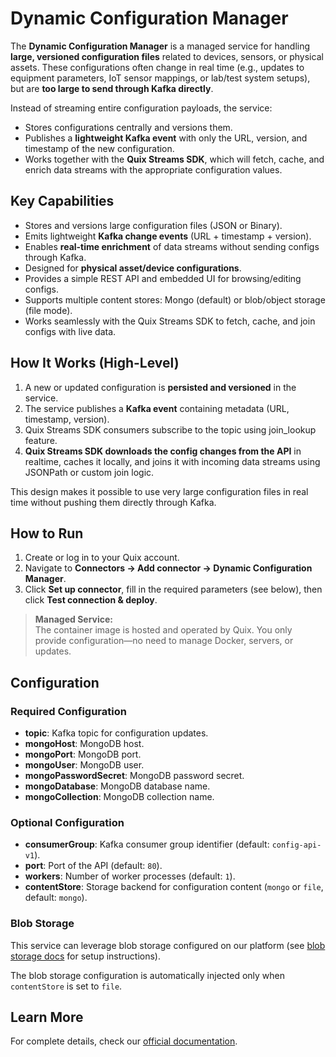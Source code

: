 # Dynamic Configuration Manager

The **Dynamic Configuration Manager** is a managed service for handling
**large, versioned configuration files** related to devices, sensors, or
physical assets.
These configurations often change in real time (e.g., updates to
equipment parameters, IoT sensor mappings, or lab/test system setups),
but are **too large to send through Kafka directly**.

Instead of streaming entire configuration payloads, the service:

- Stores configurations centrally and versions them.
- Publishes a **lightweight Kafka event** with only the URL, version,
and timestamp of the new configuration.
- Works together with the **Quix Streams SDK**, which will
fetch, cache, and enrich data streams with the appropriate configuration
values.

## Key Capabilities

- Stores and versions large configuration files (JSON or Binary).
- Emits lightweight **Kafka change events** (URL + timestamp +
  version).
- Enables **real-time enrichment** of data streams without sending
  configs through Kafka.
- Designed for **physical asset/device configurations**.
- Provides a simple REST API and embedded UI for browsing/editing
  configs.
- Supports multiple content stores: Mongo (default) or blob/object
  storage (file mode).
- Works seamlessly with the Quix Streams SDK to fetch, cache, and join configs with live data.

## How It Works (High-Level)

1. A new or updated configuration is **persisted and versioned** in the
   service.
2. The service publishes a **Kafka event** containing metadata (URL,
   timestamp, version).
3. Quix Streams SDK consumers subscribe to the topic using join_lookup feature.
4. **Quix Streams SDK downloads the config changes from the API** in realtime, caches it locally, and joins it with incoming data streams using JSONPath or custom join logic.

This design makes it possible to use very large configuration files in
real time without pushing them directly through Kafka.

## How to Run

1. Create or log in to your Quix account.
2. Navigate to **Connectors → Add connector → Dynamic Configuration Manager**.
3. Click **Set up connector**, fill in the required parameters (see below), then click **Test connection & deploy**.

> **Managed Service:**  
> The container image is hosted and operated by Quix. You only provide configuration—no need to manage Docker, servers, or updates.

## Configuration

### Required Configuration

- **topic**: Kafka topic for configuration updates.
- **mongoHost**: MongoDB host.
- **mongoPort**: MongoDB port.
- **mongoUser**: MongoDB user.
- **mongoPasswordSecret**: MongoDB password secret.
- **mongoDatabase**: MongoDB database name.
- **mongoCollection**: MongoDB collection name.

### Optional Configuration

- **consumerGroup**: Kafka consumer group identifier (default: `config-api-v1`).
- **port**: Port of the API (default: `80`).
- **workers**: Number of worker processes (default: `1`).
- **contentStore**: Storage backend for configuration content (`mongo` or `file`, default: `mongo`).

### Blob Storage

This service can leverage blob storage configured on our platform (see [blob storage docs](https://quix.io/docs/deploy/blob-storage.html) for setup instructions).

The blob storage configuration is automatically injected only when `contentStore` is set to `file`.

## Learn More

For complete details, check our [official documentation](https://quix.io/docs/quix-cloud/managed-services/dynamic-configuration.html).
